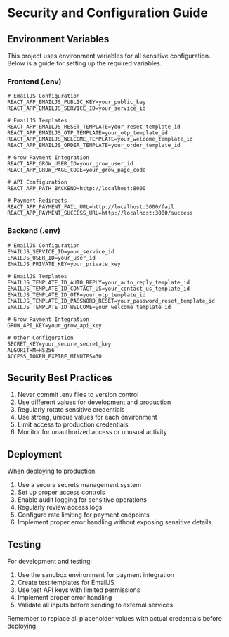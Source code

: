 # Security and Configuration Guide

## Environment Variables

This project uses environment variables for all sensitive configuration. Below is a guide for setting up the required variables.

### Frontend (.env)

```env
# EmailJS Configuration
REACT_APP_EMAILJS_PUBLIC_KEY=your_public_key
REACT_APP_EMAILJS_SERVICE_ID=your_service_id

# EmailJS Templates
REACT_APP_EMAILJS_RESET_TEMPLATE=your_reset_template_id
REACT_APP_EMAILJS_OTP_TEMPLATE=your_otp_template_id
REACT_APP_EMAILJS_WELCOME_TEMPLATE=your_welcome_template_id
REACT_APP_EMAILJS_ORDER_TEMPLATE=your_order_template_id

# Grow Payment Integration
REACT_APP_GROW_USER_ID=your_grow_user_id
REACT_APP_GROW_PAGE_CODE=your_grow_page_code

# API Configuration
REACT_APP_PATH_BACKEND=http://localhost:8000

# Payment Redirects
REACT_APP_PAYMENT_FAIL_URL=http://localhost:3000/fail
REACT_APP_PAYMENT_SUCCESS_URL=http://localhost:3000/success
```

### Backend (.env)

```env
# EmailJS Configuration
EMAILJS_SERVICE_ID=your_service_id
EMAILJS_USER_ID=your_user_id
EMAILJS_PRIVATE_KEY=your_private_key

# EmailJS Templates
EMAILJS_TEMPLATE_ID_AUTO_REPLY=your_auto_reply_template_id
EMAILJS_TEMPLATE_ID_CONTACT_US=your_contact_us_template_id
EMAILJS_TEMPLATE_ID_OTP=your_otp_template_id
EMAILJS_TEMPLATE_ID_PASSWORD_RESET=your_password_reset_template_id
EMAILJS_TEMPLATE_ID_WELCOME=your_welcome_template_id

# Grow Payment Integration
GROW_API_KEY=your_grow_api_key

# Other Configuration
SECRET_KEY=your_secure_secret_key
ALGORITHM=HS256
ACCESS_TOKEN_EXPIRE_MINUTES=30
```

## Security Best Practices

1. Never commit .env files to version control
2. Use different values for development and production
3. Regularly rotate sensitive credentials
4. Use strong, unique values for each environment
5. Limit access to production credentials
6. Monitor for unauthorized access or unusual activity

## Deployment

When deploying to production:

1. Use a secure secrets management system
2. Set up proper access controls
3. Enable audit logging for sensitive operations
4. Regularly review access logs
5. Configure rate limiting for payment endpoints
6. Implement proper error handling without exposing sensitive details

## Testing

For development and testing:

1. Use the sandbox environment for payment integration
2. Create test templates for EmailJS
3. Use test API keys with limited permissions
4. Implement proper error handling
5. Validate all inputs before sending to external services

Remember to replace all placeholder values with actual credentials before deploying.
